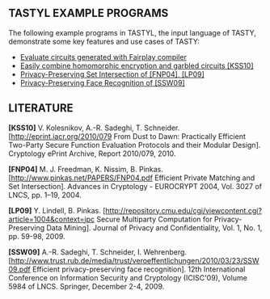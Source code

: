 TASTYL EXAMPLE PROGRAMS
---
The following example programs in TASTYL, the input language of TASTY, demonstrate some key features and use cases of TASTY:

 * [Evaluate circuits generated with Fairplay compiler](https://github.com/encryptogroup/tastyproject/blob/master/tastyl/examples/fairplay_circuit.py)
 * [Easily combine homomorphic encryption and garbled circuits [KSS10]](https://github.com/encryptogroup/tastyproject/blob/master/tastyl/examples/reference.py)
 * [Privacy-Preserving Set Intersection of [FNP04], [LP09]](https://github.com/encryptogroup/tastyproject/blob/master/tastyl/examples/set_intersection.py)
 * [Privacy-Preserving Face Recognition of [SSW09]](https://github.com/encryptogroup/tastyproject/blob/master/tastyl/examples/face_recognition.py)

LITERATURE
---

**[KSS10]** V. Kolesnikov, A.-R. Sadeghi, T. Schneider. [http://eprint.iacr.org/2010/079 From Dust to Dawn: Practically Efficient Two-Party Secure Function Evaluation Protocols and their Modular Design]. Cryptology ePrint Archive, Report 2010/079, 2010.

**[FNP04]** M. J. Freedman, K. Nissim, B. Pinkas. [http://www.pinkas.net/PAPERS/FNP04.pdf Efficient Private Matching and Set Intersection]. Advances in Cryptology - EUROCRYPT 2004, Vol. 3027 of LNCS, pp. 1–19, 2004.

**[LP09]** Y. Lindell, B. Pinkas. [http://repository.cmu.edu/cgi/viewcontent.cgi?article=1004&context=jpc Secure Multiparty Computation for Privacy-Preserving Data Mining]. Journal of Privacy and Confidentiality, Vol. 1, No. 1, pp. 59-98, 2009.

**[SSW09]** A.-R. Sadeghi, T. Schneider, I. Wehrenberg. [http://www.trust.rub.de/media/trust/veroeffentlichungen/2010/03/23/SSW09.pdf Efficient privacy-preserving face recognition]. 12th International Conference on Information Security and Cryptology (ICISC'09), Volume 5984 of LNCS. Springer, December 2-4, 2009.
